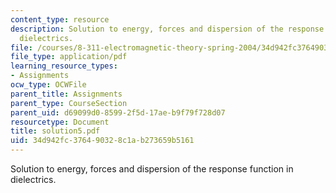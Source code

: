 ```yaml
---
content_type: resource
description: Solution to energy, forces and dispersion of the response function in
  dielectrics.
file: /courses/8-311-electromagnetic-theory-spring-2004/34d942fc376490328c1ab273659b5161_solution5.pdf
file_type: application/pdf
learning_resource_types:
- Assignments
ocw_type: OCWFile
parent_title: Assignments
parent_type: CourseSection
parent_uid: d69099d0-8599-2f5d-17ae-b9f79f728d07
resourcetype: Document
title: solution5.pdf
uid: 34d942fc-3764-9032-8c1a-b273659b5161
---
```

Solution to energy, forces and dispersion of the response function in dielectrics.

